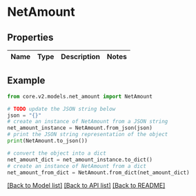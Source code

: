 # NetAmount


## Properties

Name | Type | Description | Notes
------------ | ------------- | ------------- | -------------

## Example

```python
from core.v2.models.net_amount import NetAmount

# TODO update the JSON string below
json = "{}"
# create an instance of NetAmount from a JSON string
net_amount_instance = NetAmount.from_json(json)
# print the JSON string representation of the object
print(NetAmount.to_json())

# convert the object into a dict
net_amount_dict = net_amount_instance.to_dict()
# create an instance of NetAmount from a dict
net_amount_from_dict = NetAmount.from_dict(net_amount_dict)
```
[[Back to Model list]](../README.md#documentation-for-models) [[Back to API list]](../README.md#documentation-for-api-endpoints) [[Back to README]](../README.md)


